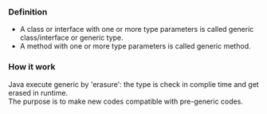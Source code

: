 ### Definition
- A class or interface with one or more type parameters is called generic class/interface or generic type.
- A method with one or more type parameters is called generic method.

### How it work
Java execute generic by 'erasure': the type is check in complie time and get erased in runtime.   
The purpose is to make new codes compatible with pre-generic codes.
